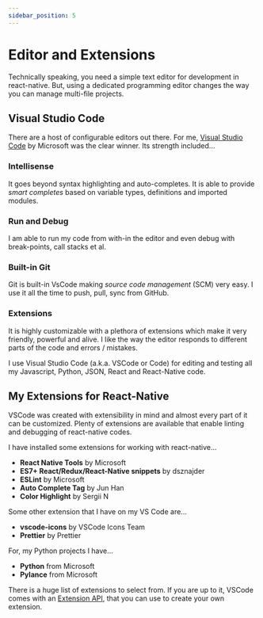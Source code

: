 ```yaml
---
sidebar_position: 5
---
```


# Editor and Extensions

Technically speaking, you need a simple text editor for development in react-native. But, using a dedicated programming editor changes the way you can manage multi-file projects.

## Visual Studio Code

There are a host of configurable editors out there. For me, [Visual Studio Code](https://code.visualstudio.com/) by Microsoft was the clear winner. Its strength included...

### Intellisense

It goes beyond syntax highlighting and auto-completes. It is able to provide *smart completes* based on variable types, definitions and imported modules.

### Run and Debug

I am able to run my code from with-in the editor and even debug with break-points, call stacks et al.

### Built-in Git

Git is built-in VsCode making *source code management* (SCM) very easy. I use it all the time to push, pull, sync from GitHub.

### Extensions

It is highly customizable with a plethora of extensions which make it very friendly, powerful and alive. I like the way the editor responds to different parts of the code and errors / mistakes.

I use Visual Studio Code (a.k.a. VSCode or Code) for editing and testing all my Javascript, Python, JSON, React and React-Native code.

## My Extensions for React-Native

VSCode was created with extensibility in mind and almost every part of it can be customized. Plenty of extensions are available that enable linting and debugging of react-native codes.

I have installed some extensions for working with react-native...

* **React Native Tools** by Microsoft
* **ES7+ React/Redux/React-Native snippets** by dsznajder
* **ESLint** by Microsoft
* **Auto Complete Tag** by Jun Han
* **Color Highlight** by Sergii N

Some other extension that I have on my VS Code are...

* **vscode-icons** by VSCode Icons Team
* **Prettier** by Prettier

For, my Python projects I have...

* **Python** from Microsoft
* **Pylance** from Microsoft

There is a huge list of extensions to select from. If you are up to it, VSCode comes with an [Extension API](https://code.visualstudio.com/api), that you can use to create your own extension.
